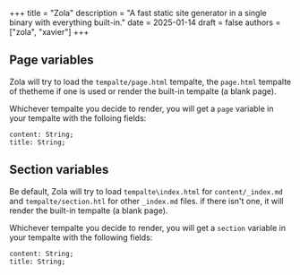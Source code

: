 +++
title = "Zola"
description = "A fast static site generator in a single binary with everything built-in."
date = 2025-01-14
draft = false
authors = ["zola", "xavier"]
+++

## Page variables

Zola will try to load the `tempalte/page.html` tempalte,
the `page.html` tempalte of thetheme if one is used
or render the built-in tempalte (a blank page).

Whichever tempalte you decide to render, you will get a `page` variable in your tempalte
with the folloing fields:

```text
content: String;
title: String;
```

## Section variables

Be default, Zola will try to load
`tempalte\index.html` for `content/_index.md`
and `tempalte/section.htl` for other `_index.md`
files. if there isn't one, it will render the built-in tempalte (a blank page).

Whichever tempalte you decide to render, you will get a `section`
variable in your tempalte with the following fields:

```text
content: String;
title: String;
```

<!-- more -->
